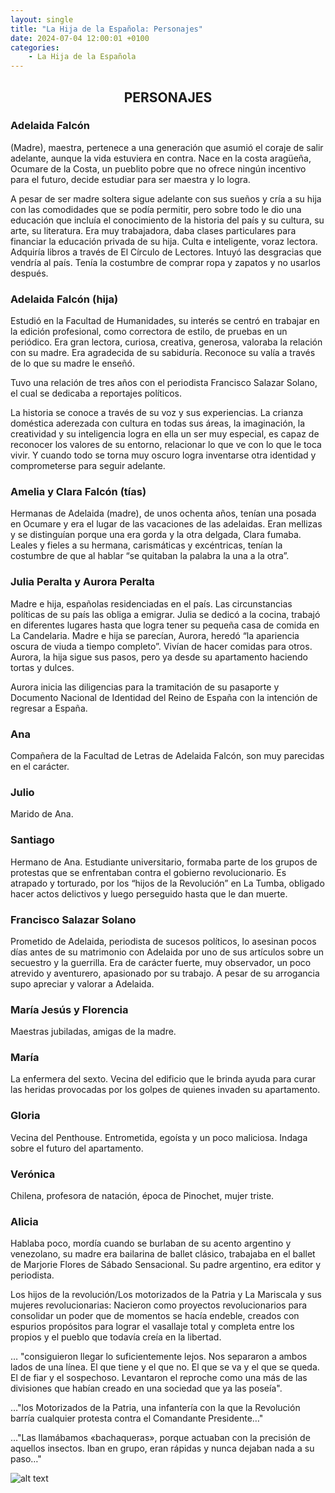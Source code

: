 ```yaml
---
layout: single
title: "La Hija de la Española: Personajes"
date: 2024-07-04 12:00:01 +0100
categories: 
    - La Hija de la Española
---
```

<center><h2>PERSONAJES</h2></center>



<h3>Adelaida Falcón</h3>


(Madre), maestra, pertenece a una 
generación que asumió el coraje de salir 
adelante, aunque la vida estuviera en 
contra. Nace en la costa aragüeña, 
Ocumare de la Costa, un pueblito pobre 
que no ofrece ningún incentivo para el
futuro, decide estudiar para ser maestra
y lo logra.  

A pesar de ser madre soltera sigue 
adelante con sus sueños y cría a su hija
con las comodidades que se podía 
permitir, pero sobre todo le dio una
educación que incluía el conocimiento de
la historia del país y su cultura, su arte, su literatura. Era 
muy trabajadora, daba clases particulares para financiar la 
educación privada de su hija. Culta e inteligente, voraz 
lectora. Adquiría libros a través de El Círculo de Lectores. 
Intuyó las desgracias que vendría al país. Tenía la costumbre de 
comprar ropa y zapatos y no usarlos después.


<h3>Adelaida Falcón (hija)</h3>


Estudió en la Facultad de Humanidades, su interés se centró en 
trabajar en la edición profesional, como correctora de estilo, 
de pruebas en un periódico. Era gran lectora, curiosa, creativa, 
generosa, valoraba la relación con su madre. Era agradecida de 
su sabiduría. Reconoce su valía a través de lo que su madre le 
enseñó. 


Tuvo una relación de tres años con el periodista Francisco 
Salazar Solano, el cual se  dedicaba a reportajes políticos.

La historia se conoce a través de su voz y sus experiencias. La 
crianza doméstica aderezada con cultura en todas sus áreas, la 
imaginación, la creatividad y su inteligencia logra en ella un 
ser muy especial, es capaz de reconocer los valores de su 
entorno, relacionar lo que ve con lo que le toca vivir. Y cuando 
todo se torna muy oscuro logra inventarse otra identidad y 
comprometerse para seguir adelante.

<h3>Amelia y Clara Falcón (tías)</h3>


Hermanas de Adelaida (madre), de unos ochenta años, tenían una 
posada en Ocumare y era el lugar de las vacaciones de las 
adelaidas. Eran mellizas y se distinguían porque una era gorda y 
la otra delgada, Clara fumaba. Leales y fieles a su hermana, 
carismáticas y excéntricas, tenían la costumbre de que al hablar 
“se quitaban la palabra la una a la otra”.



<h3>Julia Peralta y Aurora Peralta</h3>

Madre e hija, españolas residenciadas en el país. Las 
circunstancias políticas de su país las obliga a emigrar. Julia 
se dedicó a la cocina, trabajó en diferentes lugares hasta que 
logra tener su pequeña casa de comida en La Candelaria. Madre e 
hija se parecían, Aurora, heredó “la apariencia oscura de viuda 
a tiempo completo”. Vivían de hacer comidas para otros. Aurora, 
la hija sigue sus pasos, pero ya desde su apartamento haciendo 
tortas y dulces. 

Aurora inicia las diligencias para la tramitación de su 
pasaporte y Documento Nacional de Identidad del Reino de España 
con la intención de regresar a España.


<h3>Ana</h3>
Compañera de la Facultad de Letras  de Adelaida Falcón, son muy 
parecidas en el carácter. 

<h3>Julio</h3>

Marido de Ana.


<h3>Santiago</h3>
 
Hermano de Ana. Estudiante universitario, formaba parte de los 
grupos de protestas que se enfrentaban contra el gobierno 
revolucionario. Es atrapado  y torturado, por los “hijos de la 
Revolución” en La Tumba,  obligado hacer actos delictivos y 
luego perseguido hasta que le dan muerte.


<h3>Francisco Salazar Solano</h3>

Prometido de Adelaida, periodista de sucesos políticos, lo 
asesinan pocos días antes de su matrimonio con Adelaida por uno 
de sus artículos sobre un secuestro y la guerrilla. Era de 
carácter fuerte, muy observador, un poco atrevido y aventurero, 
apasionado por su trabajo.  A pesar de su arrogancia supo 
apreciar y valorar a Adelaida.


<h3>María Jesús y Florencia</h3>

Maestras jubiladas, amigas de la madre.


<h3>María</h3>

La enfermera del sexto. Vecina del edificio que le brinda ayuda 
para curar las heridas provocadas por los golpes de quienes 
invaden su apartamento.

<h3>Gloria</h3>

Vecina del Penthouse. Entrometida, egoísta y un poco maliciosa. 
Indaga sobre el futuro del apartamento.

<h3>Verónica</h3> 

Chilena, profesora de natación, época de Pinochet, mujer triste.

<h3>Alicia</h3> 

Hablaba poco, mordía cuando se burlaban de su acento argentino y 
venezolano, su madre era bailarina de ballet clásico, trabajaba 
en el ballet de Marjorie Flores de Sábado Sensacional. Su padre 
argentino, era editor y periodista.

Los hijos de la revolución/Los motorizados de la Patria y  La 
Mariscala y sus mujeres revolucionarias: 
Nacieron como proyectos revolucionarios para consolidar un poder 
que de momentos se hacía endeble, creados con espurios 
propósitos para lograr el vasallaje total y completa entre los 
propios y el pueblo que todavía creía en la libertad. 

… "consiguieron llegar lo suficientemente lejos. Nos separaron a 
ambos lados de una línea. El que tiene y el que no. El que se va 
y el que se queda. El de fiar y el sospechoso. Levantaron el 
reproche como una más de las divisiones que habían creado en una 
sociedad que ya las poseía".

…"los Motorizados de la Patria, una infantería con la que la 
Revolución barría cualquier protesta contra el Comandante 
Presidente…"

…"Las llamábamos «bachaqueras», porque actuaban con la precisión 
de aquellos insectos. Iban en grupo, eran rápidas y nunca dejaban nada a su paso…"

![alt text](</assets/img/LA HIJA DE LA ESPAÑOLA INST.jpg>)

